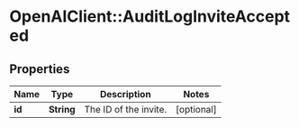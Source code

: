 # OpenAIClient::AuditLogInviteAccepted

## Properties
Name | Type | Description | Notes
------------ | ------------- | ------------- | -------------
**id** | **String** | The ID of the invite. | [optional] 

